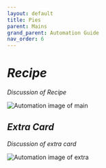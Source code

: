 ```yaml
---
layout: default
title: Pies
parent: Mains
grand_parent: Automation Guide
nav_order: 6
---
```


# *Recipe*

*Discussion of Recipe*

![*Automation image of main*](</assets/images/guide/mains/generic/generic.png>)


## *Extra Card*

*Discussion of extra card*

![*Automation image of extra*](</assets/images/guide/mains/generic/generic.png>)